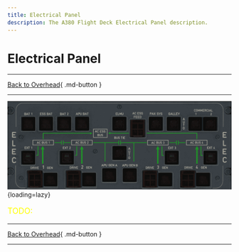```yaml
---
title: Electrical Panel
description: The A380 Flight Deck Electrical Panel description.
---
```


# Electrical Panel

---

[Back to Overhead](../overviews/ovhd.md){ .md-button }

---

![Electrical Panel](../../../assets/a380x-briefing/flight-deck/ovhd/elec-panel.png "Electrical Panel"){loading=lazy}

[//]: # (TODO API Doc Link)

[//]: # (TODO)
<p style="color:yellow; font-size:18px;">TODO: </p>

---

[Back to Overhead](../overviews/ovhd.md){ .md-button }

---

